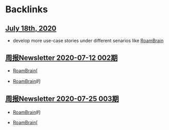 
# Backlinks
## [July 18th, 2020](<July 18th, 2020.md>)
- develop more use-case stories under different senarios like [RoamBrain](<RoamBrain.md>)

## [周报Newsletter 2020-07-12 002期](<周报Newsletter 2020-07-12 002期.md>)
- [RoamBrain](<RoamBrain.md>)[

- [RoamBrain](<RoamBrain.md>)的

## [周报Newsletter 2020-07-25 003期](<周报Newsletter 2020-07-25 003期.md>)
- [RoamBrain](<RoamBrain.md>)的

- [RoamBrain](<RoamBrain.md>)[

